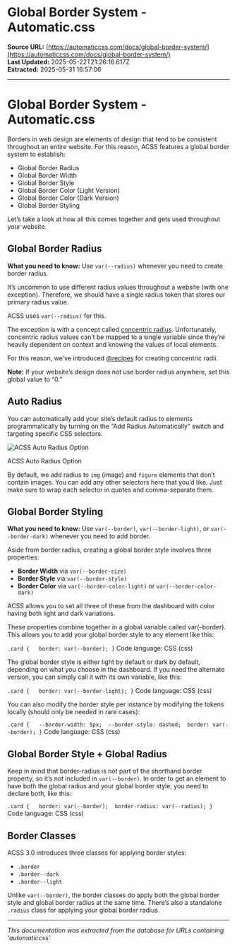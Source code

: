 # Global Border System - Automatic.css

**Source URL:** [https://automaticcss.com/docs/global-border-system/](https://automaticcss.com/docs/global-border-system/)  
**Last Updated:** 2025-05-22T21:26:16.617Z  
**Extracted:** 2025-05-31 16:57:06

---

# Global Border System - Automatic.css

Borders in web design are elements of design that tend to be consistent throughout an entire website. For this reason, ACSS features a global border system to establish:

*   Global Border Radius
*   Global Border Width
*   Global Border Style
*   Global Border Color (Light Version)
*   Global Border Color (Dark Version)
*   Global Border Styling

Let’s take a look at how all this comes together and gets used throughout your website.

## Global Border Radius

**What you need to know:** Use `var(--radius)` whenever you need to create border radius.

It’s uncommon to use different radius values throughout a website (with one exception). Therefore, we should have a single radius token that stores our primary radius value.

ACSS uses `var(--radius)` for this.

The exception is with a concept called [concentric radius](https://www.30secondsofcode.org/css/s/nested-border-radius/). Unfortunately, concentric radius values can’t be mapped to a single variable since they’re heavily dependent on context and knowing the values of local elements.

For this reason, we’ve introduced [@recipes](https://automaticcss.com/docs/recipes/) for creating concentric radii.

**Note:** If your website’s design does not use border radius anywhere, set this global value to “0.”

## Auto Radius

You can automatically add your site’s default radius to elements programmatically by turning on the “Add Radius Automatically” switch and targeting specific CSS selectors.

![ACSS Auto Radius Option](https://automaticcss.com/wp-content/uploads/auto-radius-option.jpg)

ACSS Auto Radius Option

By default, we add radius to `img` (image) and `figure` elements that don’t contain images. You can add any other selectors here that you’d like. Just make sure to wrap each selector in quotes and comma-separate them.

## Global Border Styling

**What you need to know:** Use `var(--border)`, `var(--border-light)`, or `var(--border-dark)` whenever you need to add border.

Aside from border radius, creating a global border style involves three properties:

*   **Border Width** via `var(--border-size)`
*   **Border Style** via `var(--border-style)`
*   **Border Color** via `var(--border-color-light)` or `var(--border-color-dark)`

ACSS allows you to set all three of these from the dashboard with color having both light and dark variations.

These properties combine together in a global variable called var(–border). This allows you to add your global border style to any element like this:

`.card {   border: var(--border); }`
Code language: CSS (css)

The global border style is either light by default or dark by default, depending on what you choose in the dashboard. If you need the alternate version, you can simply call it with its own variable, like this:

`.card {   border: var(--border-light); }`
Code language: CSS (css)

You can also modify the border style per instance by modifying the tokens locally (should only be needed in rare cases):

`.card {   --border-width: 5px;  --border-style: dashed;  border: var(--border); }`
Code language: CSS (css)

## Global Border Style + Global Radius

Keep in mind that border-radius is not part of the shorthand border property, so it’s not included in `var(--border)`. In order to get an element to have both the global radius and your global border style, you need to declare both, like this:

`.card {   border: var(--border);  border-radius: var(--radius); }`
Code language: CSS (css)

## Border Classes

ACSS 3.0 introduces three classes for applying border styles:

*   `.border`
*   `.border--dark`
*   `.border--light`

Unlike `var(--border)`, the border classes do apply both the global border style and global border radius at the same time. There’s also a standalone `.radius` class for applying your global border radius.

---

*This documentation was extracted from the database for URLs containing 'automaticcss'*
